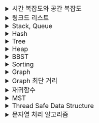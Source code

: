 <details>
<summary style="font-size:20px">시간 복잡도와 공간 복잡도</summary>
<div markdown="1">
<br/>
<h2>🤔 시간복잡도와 공간복잡도에 대해 설명해 주세요.</h2>

<h3>📝 나의 대답</h3>

- 시간 복잡도와 공간 복잡도는 모두 성능 측정에 요인이 되는 측정값입니다.

- 시간 복잡도는 프로세스 실행 시 소요되는 시간을 의미하며 공간 복잡도는 프로세스 실행 시 사용하는 메모리의 양을 의미합니다.

<h3>GPT의 대답</h3>

- 시간 복잡도와 공간 복잡도는 알고리즘의 효율성을 측정하는 두 가지 주요 방법입니다.

- 시간 복잡도는 알고리즘이 문제를 해결하는 데 걸리는 시간을 측정합니다. 이는 일반적으로 입력 데이터의 크기에 따라 결정되며, 이를 통해 알고리즘이 큰 데이터 세트에 대해 얼마나 잘 확장되는지를 판단할 수 있습니다. 

- 공간 복잡도는 알고리즘이 문제를 해결하는 데 필요한 메모리 양을 측정합니다. 일부 알고리즘은 매우 빠르지만 많은 양의 메모리를 사용할 수 있으며, 이는 제한된 메모리 리소스를 가진 시스템에서는 문제가 될 수 있습니다.

<br/>
<h2>🤔 Big-O, Big-Theta, Big-Omega 에 대해 설명해 주세요.</h2>

<h3>GPT의 대답</h3>

✅ Big-O (O) : 이 표기법은 알고리즘의 최악의 경우의 실행 시간을 표현합니다. 즉, 입력 크기에 따른 알고리즘의 실행 시간의 상한을 나타냅니다.

✅ Big-Theta (Θ) : 이 표기법은 알고리즘의 평균 혹은 일반적인 경우의 실행 시간을 나타냅니다. 즉, 입력 크기에 따른 알고리즘의 실행 시간의 상한과 하한을 모두 만족시키는 경우를 의미합니다.

✅ Big-Omega (Ω) : 이 표기법은 알고리즘의 최선의 경우의 실행 시간을 나타냅니다. 즉, 입력 크기에 따른 알고리즘의 실행 시간의 하한을 나타냅니다.

<br/>
<h2>🤔 다른 것을 사용하지 않고, Big-O를 사용하는 이유가 있을까요?</h2>

<h3>📝 나의 대답</h3>

- 최악의 실행 시간을 표현함으로써 풀고자하는 문제에 적합함을 알 수 있기 때문입니다.

<h3>GPT의 대답</h3>

- Big-O 표기법은 알고리즘의 최악의 경우의 실행 시간을 나타냄으로써, 특정 문제에 대해 알고리즘이 어떻게 수행될 수 있는지에 대한 가장 보수적인 추정을 제공합니다. 이는 **최악의 경우에도 시스템이 어떻게 수행될지 이해하는 것이 중요한 많은 실제 상황에서 유용**합니다.

<br/>
<h2>🤔 O(1)은 O(N^2) 보다 무조건적으로 빠른가요?</h2>

<h3>📝 나의 대답</h3>

- 아니요. 어떤 메모리를 사용하는지가 두 Big-O 결과에 영향을 끼칠 수 있습니다. 만약 알고리즘을 해결할 때 O(1)에서 메모리 스위칭 비용이 많이 O(N^2)보다 많이 발생하게 된다면 O(1)이 더 느릴 수도 있습니다.

<h3>GPT의 대답</h3>

- 아니요, O(1)이 O(N^2)보다 무조건적으로 빠르다고 말할 수 없습니다. Big-O 표기법은 입력 크기에 따른 알고리즘의 실행 시간의 상한을 나타내는 것으로, 입력 크기가 커질수록 O(N^2)은 O(1)보다 더 많은 시간이 소요될 것입니다.

- 그러나 이것은 '항상'이라는 말이 아닙니다. 실제 실행 시간은 알고리즘의 구현, 하드웨어, 데이터 분포 등 많은 다른 요인들에 의해 결정됩니다. 예를 들어, O(1)의 알고리즘이 상당히 큰 상수 시간을 가지거나, O(N^2)의 알고리즘이 매우 작은 입력 크기에 대해 사용될 경우, 실제로는 O(N^2)의 알고리즘이 더 빠를 수 있습니다.

- 또한, 당신이 언급한 것처럼, 메모리 스위칭, 캐시 히트 등의 하드웨어 요인도 실행 시간에 영향을 줄 수 있습니다. 이러한 모든 요인을 고려하면, Big-O 표기법만으로는 실제 실행 시간을 완벽하게 예측할 수 없습니다.

</div>
</details>

<details>
<summary style="font-size:20px">링크드 리스트</summary>
<div markdown="1">
<br/>
<h2>🤔 링크드 리스트에 대해 설명해 주세요.</h2>

<h3>📝 나의 대답</h3>

- 링크드 리스트는 자료구조의 하나로 노드의 연결로 구성되어 있습니다. 단일 링크드 리스트, 양방향 링크드 리스트로 구성할 수 있으며 노드 안엔 데이터와 다음 노드의 위치를 담아 연결을 맺습니다.

<h3>GPT의 대답</h3>

- 링크드 리스트의 주요 장점 중 하나는 요소의 삽입과 삭제가 배열에 비해 상대적으로 간단하다는 것입니다. 배열에서는 요소를 삽입하거나 삭제할 때마다 다른 요소들을 이동시켜야 하지만, 링크드 리스트에서는 단순히 몇 개의 포인터를 수정하면 됩니다.

- 그러나, 이런 유연성 때문에 링크드 리스트는 포인터를 통한 노드 접근이 필요하므로, 임의 접근(random access)가 불가능하며, 이는 배열과 비교했을 때의 단점으로 볼 수 있습니다.

<br/>
<h2>🤔 일반 배열과, 링크드 리스트를 비교해 주세요.</h2>

<h3>📝 나의 대답</h3>

- 일반 배열은 메모리에 연속적으로 존재하지만 링크드 리스트는 그렇지 않습니다. 데이터 조회 속도는 일반 배열이 링크드 리스트보다 좋습니다. 이유는 일반 배열의 경우엔 데이터가 연속으로 존재하기 때문입니다. 하지만 중간에 데이터를 삽입, 삭제 시 일반 배열의 경우 삽입, 삭제 기준으로 데이터를 이동시켜야 하기 때문에 링크드 리스트보다 리소스가 많이 소모됩니다.

<h3>GPT의 대답</h3>

- 일반 배열은 메모리의 연속적인 영역에 데이터를 저장합니다. 이로 인해 배열은 인덱스를 통해 임의의 요소에 빠르게 접근할 수 있는 장점이 있습니다. 그러나, 배열의 크기는 선언 시점에서 결정되며, 이후에는 크기를 변경할 수 없습니다. 또한, 배열의 중간에 요소를 삽입하거나 삭제하려면 다른 요소들을 이동시켜야 하므로, 이러한 작업은 비효율적입니다.

- 반면에 링크드 리스트는 메모리의 비연속적인 영역에 데이터를 저장하며, 각 노드가 다음 노드를 가리키는 방식으로 연결됩니다. 이로 인해 링크드 리스트는 동적으로 크기를 조정할 수 있으며, 중간에 요소를 삽입하거나 삭제하는 것이 상대적으로 간단합니다.

- 단지 연결을 끊고 새로 연결하는 것만으로도 가능하기 때문입니다. 그러나 이는 링크드 리스트가 임의 접근을 지원하지 않는다는 단점을 가지고 있습니다. 링크드 리스트에서 특정 요소에 접근하려면 처음부터 순차적으로 접근해야 합니다.

<br/>
<h2>🤔 링크드 리스트를 사용해서 구현할 수 있는 다른 자료구조에 대해 설명해 주세요.</h2>

<h3>📝 나의 대답</h3>

- 링크드 리스트로 다양한 자료구조를 구현할 수 있습니다. 스택, 큐, 그래프 등 만들 수 있습니다.

<br/>
<h2>🤔 Array와 LinkedList 장/단점</h2>

<h3>📝 나의 대답</h3>

- Array :  RandomAccess가 가능해 속도가 빠르다는 장점이 있습니다. 하지만 삽입 또는 삭제의 과정에서 각 원소들을 shift 해줘야 하는 비용이 생겨 이 경우 시간 복잡도는 O(n)이 된다는 단점이 있습니다.
  
- 각각의 원소들은 자기 자신 다음에 어떤 원소인지만을 기억하고 있기 때문에 이 부분만 다른 값으로 바꿔주면 삽입과 삭제를 O(1)로 해결할 수 있습니다.
하지만LinkedList는 원하는 위치에 한 번에 접근할 수 없다는 단점이 있습니다. 원하는 위치에 삽입을 하고자 하면 원하는 위치를 Search 과정에 있어서 첫번째 원소부터 다 확인해봐야 합니다.
</div>
</details>

<details>
<summary style="font-size:20px">Stack, Queue</summary>
<div markdown="1">
<br/>
<h2>🤔 스택과 큐에 대해서 설명해 주세요.</h2>

<h3>📝 나의 대답</h3>

- 스택과 큐는 선형 자료구조이며 컴퓨터의 많은 부분에서 사용됩니다. Stack은 LIFO 형태를 갖고 데이터를 처리하며 Queue는 FIFO으로 데이터를 처리합니다.

- 위의 특징 때문에 Stack은 실행 취소, 히스토리 관리, 함수 호출 등의 다양한 알고리즘에서 사용됩니다. Queue는 작업 스케줄링, 이벤트 처리, 캐싱 등의 다양한 알고리즘에서 사용됩니다.

<br/>
<h2>🤔 스택 2개로 큐를, 큐 2개로 스택을 만드는 방법과, 그 시간복잡도에 대해 설명해 주세요.</h2>

<h3>GPT의 대답</h3>

✅ Stack 2개로 Queue를 만드는 방법

1. 2개의 스택을 가지고 하나는 '입력 스택'으로 사용하고, 다른 하나는 '출력 스택'으로 사용합니다.

2. 새로운 요소를 추가할 때는 '입력 스택'에 'push'합니다.

3. 요소를 제거할 때는 '출력 스택'에서 'pop'합니다. 만약 '출력 스택'이 비어 있다면, '입력 스택'의 모든 요소를 '출력 스택'으로 이동시킨 후에 '출력 스택'에서 'pop'합니다.

- 이 방법의 시간 복잡도는 일반적으로 O(1)입니다. 그러나 '출력 스택'이 비어 있을 때 '입력 스택'의 모든 요소를 '출력 스택'으로 이동시키는 연산은 O(N)입니다. 하지만 이런 연산은 각 요소당 한 번만 발생하므로, 각 연산에 대한 평균 시간 복잡도는 여전히 O(1)입니다.

✅ Queue 2개로 Stack을 만드는 방법

1. 2개의 큐를 가지고 하나는 '주 큐', 다른 하나는 '보조 큐'로 사용합니다.
새로운 요소를 추가할 때는 '주 큐'에 'enqueue'합니다.

2. 요소를 제거할 때는 '주 큐'의 요소를 '보조 큐'로 이동시키되, '주 큐'에 마지막으로 남아 있는 요소를 제외하고 모두 이동시킵니다. 그리고 '주 큐'의 마지막 요소를 제거하고, '주 큐'와 '보조 큐'의 역할을 바꿉니다.

- 이 방법의 시간 복잡도는 요소를 추가하는 것은 O(1)이지만, 요소를 제거하는 것은 O(N)입니다. 이는 요소를 제거할 때마다 '주 큐'의 거의 모든 요소를 '보조 큐'로 이동시켜야 하기 때문입니다. 따라서, 이 방법은 스택의 'pop' 연산을 자주 수행해야 하는 경우에는 비효율적일 수 있습니다.

<br/>
<h2>🤔 시간복잡도를 유지하면서, 배열로 스택과 큐를 구현할 수 있을까요.</h2>

<h3>📝 나의 대답</h3>

- 배열로 Stack을 구성한다면 시간복잡도를 유지하면서 구현할 수 있지만 큐를 구현하게 된다면 요소의 삭제 시 O(N)의 배열 원소 이동이 발생하게 되어 시간복잡도를 유지할 수 없습니다.

<h3>GPT의 대답</h3>

- 원형 큐 또는 deque를 사용하면 큐 연산의 시간 복잡도를 O(1)로 유지할 수 있습니다.

<br/>
<h2>🤔 Prefix, Infix, Postfix 에 대해 설명하고, 이를 스택을 활용해서 계산/하는 방법에 대해 설명해 주세요.</h2>

<h3>📝 나의 대답</h3>

- Prefix, Infix, Postfix는 전위 처리, 중위 처리, 후위 처리를 이야기하며 전위 처리는 그래프의 왼쪽 먼저 계산을 하고 중위 처리는 하나의 부모 노드 아래 있는 자식 노드를 먼저 처리합니다. 후위 처리는 오른쪽 계산을 먼저 처리하는 것을 의미합니다. 모든 처리 방법에 스택을 사용할 수 있고 연산자를 만나게되면 피연산자를 Pop하여 계산합니다.

<h3>GPT의 대답</h3>

- Prefix, Infix, Postfix는 연산자의 위치에 따라 수식을 표현하는 방법을 나타냅니다. 또한, 그래프 처리와는 관련이 없으며, 스택은 이들 표현을 계산할 때 유용하게 사용됩니다.

- Infix 표현은 흔히 우리가 사용하는 방식으로, 연산자를 피연산자들 사이에 두는 방식입니다. 예를 들어, 2 + 3이라는 식은 Infix 표현입니다.

- Prefix 표현(전위 표기법)은 연산자를 피연산자들 앞에 두는 방식입니다. 위의 예를 Prefix로 바꾸면, + 2 3이 됩니다.

- Postfix 표현(후위 표기법)은 연산자를 피연산자들 뒤에 두는 방식입니다. 위의 예를 Postfix로 바꾸면, 2 3 +이 됩니다.

- Prefix 계산: 우측에서 좌측으로 읽으면서 피연산자를 만나면 스택에 push하고, 연산자를 만나면 스택에서 두 개의 피연산자를 pop하여 연산한 후 결과를 다시 스택에 push합니다. 마지막에 스택에 남는 값이 수식의 결과입니다.

- Postfix 계산: 좌측에서 우측으로 읽으면서 피연산자를 만나면 스택에 push하고, 연산자를 만나면 스택에서 두 개의 피연산자를 pop하여 연산한 후 결과를 다시 스택에 push합니다. 마지막에 스택에 남는 값이 수식의 결과입니다.

<br/>
<h2>🤔 Deque는 어떻게 구현할 수 있을까요.</h2>

<h3>📝 나의 대답</h3>

- Deque는 양방향으로 요소를 넣고 뺄 수 있는 자료구조를 의미합니다.

- Deque는 Linked List로 구현할 수 있습니다.

<h3>GPT의 대답</h3>

- Deque(Double-Ended Queue)는 양쪽 끝에서 삽입과 삭제가 모두 가능한 자료구조를 말합니다. 이를 구현하는 방법은 여러 가지가 있지만, 대표적으로는 Doubly Linked List 또는 동적 배열(Dynamic Array)를 사용할 수 있습니다.
</div>
</details>

<details>
<summary style="font-size:20px">Hash</summary>
<div markdown="1">
<br/>
<h2>🤔 해시 자료구조에 대해 설명해 주세요.</h2>

<h3>📝 나의 대답</h3>

- Hash는 Hash Table에 값을 저장하는 자료구조이며 Hash 알고리즘을 통해 Hashing을 수행하고 처리된 값을 key-value로 저장합니다. Hash를 통해 Indexing을 할 수 있어 조회 성능을 높일 수 있고 데이터를 보호해 저장할 수도 있습니다.

<h3>GPT의 대답</h3>

- 해시(Hash)는 임의 크기의 데이터를 고정된 크기의 데이터로 매핑하는 함수입니다. 이를 활용하여 구현한 '해시 테이블'은 키(Key)를 값(Value)에 매핑하는 자료구조를 말합니다.

- 해시 함수는 키를 받아서 고정된 범위의 정수를 반환하며, 이 반환값을 해시 코드, 해시값 혹은 간단하게 해시라고 부르기도 합니다. 이 해시값을 배열의 인덱스로 사용하여 값을 저장하고 검색합니다. 이 과정을 '해싱'이라고 합니다.

- 해시 테이블의 주된 장점은 데이터의 검색(조회) 속도가 빠르다는 점입니다. 이론적으로는 해시 함수와 해시 테이블 크기가 적절하면 O(1)의 시간 복잡도로 데이터를 조회할 수 있습니다. 하지만 해시 충돌(두 개 이상의 키가 같은 해시값을 가질 때 발생)을 해결하는 메커니즘이 필요합니다. 일반적인 해시 충돌 해결 방법에는 '체이닝(Chaining)'과 '오픈 어드레싱(Open Addressing)' 등이 있습니다.

<br/>
<h2>🤔 값이 주어졌을 때, 어떻게 하면 충돌이 최대한 적은 해시 함수를 설계할 수 있을까요.</h2>

<h3>📝 나의 대답</h3>

- Hash Table의 사이즈를 늘리거나 해시 함수의 로직을 통해 다양한 해시 값을 얻을 수 있다면 충돌이 최대한 적은 해시를 만들 수 있습니다.

<br/>
<h2>🤔 해시값이 충돌했을 때, 어떤 방식으로 처리할 수 있을까요.</h2>

<h3>📝 나의 대답</h3>

- 해시 값이 충돌했을 때, 체이닝과 오픈 어드레싱을 통해 해시 충돌을 처리할 수 있습니다. 체이닝은 링그드 리스트 자료구조를 사용해 같은 해시 값을 갖는 데이터를 연결해 해시 충돌을 해결합니다. 오픈 어드레싱은 충돌이 일어나면 다음 주소의 Hash Table에 Hash를 저장하는 방법으로 충돌을 해결합니다.

<h3>GPT의 대답</h3>

- 오픈 어드레싱은 충돌이 발생했을 경우 빈 공간을 찾아 데이터를 저장하는 방법입니다. 이를 위해 선형 탐색, 이차 탐색, 이중 해시 등의 방법이 사용됩니다. 

- 이 방법은 추가적인 메모리 공간 없이 해시 테이블 내에서 충돌을 처리할 수 있다는 장점이 있습니다. 하지만 해시 테이블의 **로딩 팩터(저장된 요소의 수 / 테이블의 크기)**가 커지면 충돌이 빈번하게 발생할 수 있으므로, 이에 따른 재해시(rehashing) 과정이 필요할 수 있습니다.

<br/>
<h2>🤔 본인이 사용하는 언어에서는, 어떤 방식으로 해시 충돌을 처리하나요.</h2>

<h3>📝 나의 대답</h3>

- Java에서는 해시 충돌을 체이닝을 통해 처리합니다. 특정 임계값에 도달하면 Red-Black Tree를 만들어 Hash Value를 관리합니다. 이러한 이유는 링크드 리스트로 만들어진 체이닝은 조회 시 O(N)을 따르게 됩니다. Red-Black Tree로 변경함으로서 O(N)을 O(logN)으로 변경할 수 있습니다.

<br/>
<h2>🤔 Double Hashing 의 장점과 단점에 대해서 설명하고, 단점을 어떻게 해결할 수 있을지 설명해 주세요.</h2>

<h3>📝 나의 대답</h3>

- 이중 해싱을 사용하면 Hashing을 두 번 거쳐 Hash Value를 구하는 것을 이야기합니다. Hashing을 두 번 거치게 된다면 다양한 Hash 값을 구할 수 있어 충돌 횟수가 줄어들 순 있지만 계산이 한 번 더 수행되어 조회 시 성능이 떨어질 수 있습니다.

<h3>GPT의 대답</h3>

- 이중 해싱(Double Hashing)의 장점은 해시 충돌이 발생했을 때, 두 번째 해시 함수를 사용해 새로운 주소를 찾는다는 점입니다. 이 방법은 해시 테이블에서 빈 공간을 보다 효율적으로 활용할 수 있게 해줍니다.

- 그러나 이중 해싱의 단점은 해시 함수를 두 번 계산해야 하므로 연산 비용이 늘어난다는 점입니다. 또한, 잘못 설계된 두 번째 해시 함수는 해시 테이블의 일부 공간만을 사용하게 만들어 테이블의 공간 효율성을 떨어뜨릴 수 있습니다.
</div>
</details>
 
<details>
<summary style="font-size:20px">Tree</summary>
<div markdown="1">
<br/>
<h2>🤔 트리와 이진트리, 이진탐색트리에 대해 설명해 주세요.</h2>

<h3>📝 나의 대답</h3>

- 트리 자료구조는 부모 노드와 자식 노드로 이뤄진 자료구조입니다. 이진트리는 하나의 부모 노드 아래에 두 개의 자식만 존재하는 자료구조이며 이진 트리에 완전 이진트리, 편향 이진트리가 존재합니다.

- 이진 탐색트리는 부모 노드보다 값이 작다면 왼쪽에 값을 채우고 크다면 오른쪽에 값을 채워 조회 성능을 높일 수 있는 자료구조입니다.

<br/>
<h2>🤔 그래프와 트리의 차이가 무엇인가요?</h2>

<h3>📝 나의 대답</h3>

- 그래프와 트리 모두 노드를 사용해 각 노드의 연결을 통해 구현할 수 있는 자료구조입니다.

- 그래프는 노드 사이 상하 관계가 존재하지 않고 연경을 중점을 두고 트리는 부모 노드, 자식 노드를 갖습니다.

<h3>GPT의 대답</h3>

- 그래프는 순환이 가능하며 모든 노드는 양방향으로 이동할 수 있습니다. 또한 그래프에는 루트 노드라는 개념이 없습니다.

- 트리는 그래프의 한 종류로, 순환을 허용하지 않고, 모든 노드는 한 방향(부모에서 자식으로)으로만 이동합니다. 트리에는 루트 노드가 있고, 모든 노드는 루트 노드에서 출발한 경로를 통해 도달할 수 있습니다.

<br/>
<h2>🤔 이진탐색트리에서 중위 탐색을 하게 되면, 그 결과는 어떤 의미를 가지나요.</h2>

<h3>📝 나의 대답</h3>

- 중위 탐색을 수행하면 이분탐색 결과와 같습니다. 부모 노드를 기준으로 좌측을 작은 값, 우측을 큰 값을 저장했다고 가정했을 때, 한 쪽을 선택하면 반대 쪽 조회를 수행하지 않아도 됩니다.

<h3>GPT의 대답</h3>

- 이진 탐색 트리의 중위 순회는 오름차순으로 노드를 방문합니다. 즉, 중위 순회를 사용하면 이진 탐색 트리의 모든 요소를 오름차순으로 얻을 수 있습니다.

<br/>
<h2>🤔 이진탐색트리의 주요 연산에 대한 시간복잡도를 설명하고, 왜 그런 시간복잡도가 도출되는지 설명해 주세요.</h2>

<h3>📝 나의 대답</h3>

- 이진 탐색 트리는 탐색 시 기본적으로 O(logN)의 성능을 갖습니다. 하지만 주어진 값들이 한쪽으로만 편향된 트리를 갖는다면 이는 조회 시 O(N)의 성능을 갖게 됩니다.

<h3>GPT의 대답</h3>

- 탐색(Search): 이진 탐색 트리에서 특정 노드를 탐색하는 데 필요한 시간 복잡도는 O(logN)입니다. 이는 트리가 균형 잡힌 경우를 가정했을 때입니다. 이진 탐색 트리는 각 노드의 왼쪽 하위 트리에는 노드보다 작은 값들이, 오른쪽 하위 트리에는 노드보다 큰 값들이 저장되는 구조이므로, 탐색할 값과 노드의 값을 비교하여 탐색 방향을 결정할 수 있습니다. 이러한 과정을 통해 탐색 범위를 반으로 줄여나가므로 logN의 시간 복잡도가 나옵니다.

- 삽입(Insertion) 및 삭제(Deletion): 삽입 및 삭제 연산 또한 이진 탐색 트리에서는 O(logN)의 시간 복잡도를 가집니다. 삽입의 경우, 삽입할 위치를 찾는 것이 탐색 과정과 같으므로 logN의 시간 복잡도를 가지며, 삭제의 경우에도 삭제할 노드를 찾는 과정이 탐색과 동일하기 때문입니다. 다만, 삭제할 노드가 두 개의 자식 노드를 가지는 경우, 삭제 후 트리의 속성을 유지하기 위해 추가적인 작업이 필요하며, 이 작업에는 최악의 경우 O(logN)의 시간이 소요됩니다.

- 하지만, 주어진 트리가 균형 잡혀있지 않고 한쪽으로 편향되어 있다면 위의 연산들은 모두 O(N)의 시간 복잡도를 가지게 됩니다. 트리가 한쪽으로 편향되어 있다면 각 연산마다 거의 모든 노드를 방문해야 할 수 있기 때문입니다. 이를 해결하기 위해 균형 이진 탐색 트리(AVL 트리, Red-Black Tree 등)와 같은 자료구조를 사용하기도 합니다.

<br/>
<h2>🤔 이진탐색트리의 한계점에 대해 설명해주세요.</h2>

<h3>📝 나의 대답</h3>

- 편향된 탐색 그래프를 그릴 땐 기대한 O(logN)의 성능이 아닌 O(N)의 성능을 보여주기 때문입니다.

<br/>
<h2>🤔 이진탐색트리의 값 삽입, 삭제 방법에 대해 설명하고, 어떤식으로 값을 삽입하면 편향이 발생할까요.</h2>

<h3>📝 나의 대답</h3>

- 이진 탐색 트리에 값을 삽입, 삭제를 할 땐, 해당 값을 조회 후 삽입 혹은 삭제할 위치를 찾습니다. 데이터를 삽입 혹은 삭제 후 자식 노드가 존재한다면 정렬을 수행하게 되는데 이 때 O(logN)의 실행 복잡도를 갖습니다.

<h3>GPT의 대답</h3>

- 트리가 편향되는 경우는 주로 입력 **데이터가 이미 정렬되어 있거나 거의 정렬되어 있는 경우**입니다. 이런 경우에는 모든 값이 한쪽 방향으로만 삽입되어 트리가 한 방향으로만 길게 늘어나게 되며, 이는 결국 트리가 편향되게 됩니다. 이 경우 BST의 효율성이 크게 떨어지며, 이를 피하기 위해 균형 이진 탐색 트리를 사용합니다.

</div>
</details>

<details>
<summary style="font-size:20px">Heap</summary>
<div markdown="1">
<br/>
<h2>🤔 힙에 대해 설명해 주세요.</h2>

<h3>📝 나의 대답</h3>

- Heap은 우선순위큐를 구현한 구현체이며 우선순위큐는 Heap의 ADT입니다. 우선순위큐는 루트 노드에 최대값 혹은 최소값을 가지며 완전 이진 트리를 구성합니다.

<h3>GPT의 대답</h3>

- Heap은 우선순위 큐를 구현하는 하나의 데이터 구조입니다. 따라서 Heap은 우선순위 큐를 구현하기 위한 방법 중 하나입니다.

- 우선순위 큐는 요소들에 우선순위를 부여하고, 가장 높은 우선순위를 가진 요소에 빠르게 접근할 수 있는 추상 자료형(ADT)입니다. 이때 Heap은 이러한 우선순위 큐를 구현하는 데 사용되는 자료 구조입니다.

- Heap은 완전 이진 트리의 형태를 가지며, 힙 속성을 만족해야 합니다. 최대 힙(Max Heap)의 경우, 루트 노드는 항상 자식 노드들보다 크거나 같은 값을 갖고 있습니다. 최소 힙(Min Heap)의 경우, 루트 노드는 항상 자식 노드들보다 작거나 같은 값을 갖고 있습니다.

- 힙은 일반적으로 배열로 구현되며, 이진 트리의 형태를 배열에 저장하여 공간을 절약합니다. 배열 인덱스를 사용하여 노드 간의 관계를 나타냅니다.

<br/>
<h2>🤔 힙을 배열로 구현한다고 가정하면, 어떻게 값을 저장할 수 있을까요?
</h2>

<h3>📝 나의 대답</h3>

- Heap은 완전 이진 트리의 형태를 갖습니다. 값이 추가될 때, 자식 노의 좌측에서 우측으로 채우며 한 부모 노드에 두 개의 자식 노드를 갖는 형태를 가집니다.

- Max Heap을 구현한다고 가정했을 때, 만약 자식의 값이 부모의 노드보다 크다면 배열의 큰 값과 부모 노드를 교체합니다.

<h3>GPT의 대답</h3>

- 루트 노드를 인덱스 0에 저장합니다. 부모 노드의 인덱스가 i라면, 왼쪽 자식 노드의 인덱스는 2i + 1이 되고, 오른쪽 자식 노드의 인덱스는 2i + 2가 됩니다.

<br/>
<h2>🤔 힙의 삽입, 삭제 방식에 대해 설명하고, 왜 이진탐색트리와 달리 편향이 발생하지 않는지 설명해 주세요.</h2>

<h3>📝 나의 대답</h3>

- 힙에 데이터를 삽입 시, 완전 이진 트리의 마지막 노드에 값이 추가됩니다. 최대 힙의 경우 삽입된 데이터가 부모 노드보다 크다면 부모 노드와 위치를 변경합니다. 부모 노드가 자식보다 클 경우까지 반복 수행됩니다. 삭제의 경우 Root Node가 제거되며 자식 노드 중 큰 다음 값을 Root Node에 추가합니다. 이 행위를 완전 이진 트리가 완성 될 때까지 수행합니다.

- 이진탐색트리와 달리 편향되지 않은 이유는 완전 이진 트리를 유지하기 때문입니다.

<h3>GPT의 대답</h3>

- 힙은 완전 이진 트리의 형태를 유지하면서, 힙 속성을 만족해야 합니다.

- 완전 이진 트리는 노드들이 왼쪽에서 오른쪽으로 차례대로 채워지는 구조를 가지므로, 편향이 발생하지 않습니다.

- 힙의 삽입과 삭제 과정에서 루트 노드를 기준으로 한 부분 트리에서만 교환 작업이 수행되므로, 편향이 발생하지 않습니다.

- 반면 이진 탐색 트리에서는 특정 순서로 데이터를 삽입하거나 삭제할 경우, 트리의 균형을 잃어 편향된 구조가 될 수 있습니다.

<br/>
<h2>🤔 힙 정렬의 시간복잡도는 어떻게 되나요? Stable 한가요.</h2>

<h3>📝 나의 대답</h3>

- 힙 정렬의 시간 복잡도는 O(logN)입니다. 바텀업으로 정렬이 이뤄진다면 O(logN)의 시간복잡도를 따르지만 탑다운 방식으로 정렬한다면 모든 Leaf를 순회해야 하기 때문에 Stable하지 않습니다.

<h3>GPT의 대답</h3>

- 힙 정렬의 시간 복잡도는 O(NlogN)입니다. 힙을 구성하는 과정에서는 힙 속성을 만족하기 위해 로그 시간이 소요됩니다. 이를 N번 반복하므로, O(NlogN)의 시간 복잡도가 됩니다.

- 힙 정렬은 탑다운 방식(Top-Down)으로도 구현할 수 있지만, 일반적으로는 바텀업 방식(Bottom-Up)을 사용합니다. 바텀업 방식은 초기 힙 구성 단계에서 로그 시간이 소요되고, 이후 정렬 단계에서는 상수 시간이 소요되므로 전체적으로 O(NlogN)의 시간 복잡도를 가집니다.

- 힙 정렬은 안정적인 정렬 알고리즘이 아닙니다. 안정적인 정렬 알고리즘은 동일한 값의 순서가 정렬 전후에 유지되는 것을 의미하는데, **힙 정렬은 원본 데이터의 상대적인 순서를 변경할 수 있으므로 안정적이지 않습니다.**

</div>
</details>

<details>
<summary style="font-size:20px">BBST</summary>
<div markdown="1">
<br/>
<h2>🤔 BBST (Balanced Binary Search Tree) 와, 그 종류에 대해 설명해 주세요.</h2>

<h3>📝 나의 대답</h3>

- BBST는 이진 탐색 트리의 편향을 없애기 위해 고안된 자료구조입니다. BBST의 종류로 AVL 트리와 Red-Black 트리가 존재합니다.

<br/>
<h2>🤔 Red Black Tree는 어떻게 균형을 유지할 수 있을까요?</h2>

<h3>GPT의 대답</h3>

- 각 노드는 레드(Red) 또는 블랙(Black) 색깔을 가집니다. 루트 노드는 항상 블랙(Black)입니다. 모든 리프 노드(NIL 노드)는 블랙(Black)입니다.

- 레드(Red) 노드의 자식 노드들은 모두 블랙(Black)입니다. 어떤 노드로부터 자손인 리프 노드까지의 모든 경로에는 동일한 개수의 블랙(Black) 노드가 있어야 합니다. 이를 블랙 노드의 개수 규칙이라고 합니다.

<br/>
<h2>🤔 2-3-4 Tree, AVL Tree 등의 다른 BBST 가 있음에도, 왜 Red Black Tree가 많이 사용될까요.</h2>

<h3>GPT의 대답</h3>

- 상대적으로 간단한 구현, 좋은 평균적인 성능, 일반적인 응용 분야에 적합, 상대적으로 적은 회전 연산, 널 네츄럴 성질
</div>
</details>

<details>
<summary style="font-size:20px">Sorting</summary>
<div markdown="1">
<br/>
<h2>🤔 Quick Sort와 Merge Sort를 비교해 주세요.</h2>

<h3>📝 나의 대답</h3>

- Quick Sort는 pivot을 기준으로 시작점과 끝점을 비교해 값을 비교했을 때 시작점에 가까운 것이 끝점에 있는 값보다 클 경우 교체해가며 정렬을 수행합니다.

- Quick Sort는 pivot을 기준으로 재귀를 사용하여 구현할 수 있으며 시작점의 인덱스가 끝점의 인덱스보다 작을 때만 교체 로직이 수행되어 정렬을 수행합니다.

- Merge Sort는 배열을 잘게 쪼개고 쪼갠 배열을 합치는 과정에서 대소를 비교해 정렬을 진행합니다.

- 분할 정복 컨셉을 사용하는 것은 공통의 부분이지만 로직은 다르게 수행됩니다.

<h3>GPT의 대답</h3>

- Quick Sort는 pivot을 중심으로 데이터를 분할하여 정렬하는 분할 정복 알고리즘입니다. 이 알고리즘의 평균 시간 복잡도는 O(n log n)이지만, 최악의 경우에는 O(n^2)입니다. 퀵 소트는 공간 복잡도가 더 낮으며, 실제 운영 환경에서는 대부분의 경우 병합 소트보다 빠릅니다. 하지만 퀵 소트는 안정적인 정렬 알고리즘이 아닙니다.

- 반면에, Merge Sort는 배열을 반으로 나누어 각각 정렬한 후 병합하는 분할 정복 알고리즘입니다. 병합 정렬의 시간 복잡도는 모든 경우에 대해 O(n log n)입니다. 하지만 임시 배열을 사용해야 하므로 추가적인 메모리가 필요하다는 단점이 있습니다. 병합 소트는 퀵 소트와 달리 안정적인 정렬 알고리즘입니다.

<br/>
<h2>🤔 Quick Sort에서 O(N^2)이 걸리는 예시를 들고, 이를 개선할 수 있는 방법에 대해 설명해 주세요.</h2>

<h3>📝 나의 대답</h3>

- 오름차순으로 정렬을 원할 때, 내림차순으로 정렬된 배열이 주어지고 pivot 시작을 제일 왼쪽에서 시작하면 최악의 실행 시간인 O(N^2)가 소요됩니다.

- 이를 개선하기 위해선, pivot의 위치를 중간으로 지정해주어 해결할 수 있습니다.

<h3>GPT의 대답</h3>

-  'Median of Three' 전략을 사용하여 배열의 왼쪽, 오른쪽, 그리고 중간의 값을 선택하고 이들 중 중간값을 피봇으로 사용할 수 있습니다. 이러한 방법은 주어진 데이터에 상관없이 퀵 소트의 성능을 일관되게 개선하는 데 도움이 됩니다.

<br/>
<h2>🤔 Stable Sort가 무엇이고, 어떤 정렬 알고리즘이 Stable 한지 설명해 주세요.</h2>

<h3>📝 나의 대답</h3>

- Stable Sort는 최악과 최선 실행 시간이 조건에 상관 없이 일정한 것을 의미합니다. 예를 들어 Bubble Sort가 Stable Sort입니다. ❌ 틀렸습니다. ❌

<h3>GPT의 대답</h3>

- Stable Sort는 동일한 값이 정렬이 수행되었을 때, 상대적 순서를 유지하는 정렬 방식을 이야기합니다.

<br/>
<h2>🤔 Merge Sort를 재귀를 사용하지 않고 구현할 수 있을까요.</h2>

<h3>📝 나의 대답</h3>

- 네. 구현할 수 있습니다. 분할해서 병합할 때 생성되는 배열을 미리 만들어놓는다면 구현할 수 있습니다.

<br/>
<h2>🤔 Radix Sort에 대해 설명해 주세요.</h2>

<h3>📝 나의 대답</h3>

- Radix Sort는 계수 정렬을 의미하며 미리 메모리 공간에 계수 테이블을 만들어 놓고 정렬을 수행합니다.


<h3>GPT의 대답</h3>

- Radix Sort는 정렬할 숫자들을 자릿수별로 비교하며 정렬을 진행합니다.

- Radix Sort는 보조 배열 또는 메모리 공간인 "계수 테이블"을 사용하여 정렬을 수행합니다. 각 자릿수별로 0부터 9까지의 숫자가 몇 개 등장하는지를 계수 테이블에 저장하고, 이를 이용하여 숫자들을 그룹화하고 정렬합니다. 계수 테이블을 사용하여 정렬하는 과정에서 추가적인 메모리 공간을 사용하게 됩니다.

- Radix Sort는 안정적인 정렬 알고리즘이며, 비교 기반의 다른 정렬 알고리즘들과는 달리 자릿수 비교를 통해 정렬하기 때문에 선형 시간 복잡도 O(n)를 가질 수 있습니다. 하지만 정렬할 숫자들의 자릿수가 많거나 숫자의 범위가 크다면 추가적인 메모리 공간이 필요하고, 성능 측면에서 다른 알고리즘들과 비교해야 합니다.

<br/>
<h2>🤔 Bubble, Selection, Insertion Sort의 속도를 비교해 주세요.</h2>

<h3>GPT의 대답</h3>

✅ Bubble Sort

- 인접한 두 원소를 비교하고 필요한 경우 위치를 교환하는 방식으로 정렬합니다.

- 최악, 평균, 최선의 시간 복잡도는 모두 O(n^2)입니다.

- Bubble Sort는 안정적인 정렬 알고리즘이지만, 비교 및 교환을 많이 수행하므로 큰 데이터셋에 대해서는 효율적이지 않습니다.

✅ Selection Sort

- 주어진 배열에서 가장 작은 값을 선택하여 정렬된 부분 배열에 차례대로 추가합니다.

- 최악, 평균, 최선의 시간 복잡도는 모두 O(n^2)입니다.

✅ Insertion Sort

- 배열을 정렬된 부분과 정렬되지 않은 부분으로 나누고, 정렬되지 않은 부분의 원소를 정렬된 부분에 적절한 위치에 삽입합니다.

- 최악, 평균의 시간 복잡도는 O(n^2)이지만, 최선의 경우(정렬된 배열에 새로운 원소를 추가할 때)에는 O(n)의 시간 복잡도를 가질 수 있습니다.

<br/>
<h2>🤔 값이 거의 정렬되어 있거나, 아예 정렬되어 있다면, 위 세 알고리즘의 성능 비교 결과는 달라질까요.</h2>

<h3>📝 나의 대답</h3>

- 네. Insertion Sort의 실행 시간이 O(N)으로 나타날 수 있습니다.

<br/>
<h2>🤔 본인이 사용하고 있는 언어에선, 어떤 정렬 알고리즘을 사용하여 정렬 함수를 제공하고 있을까요.</h2>

<h3>GPT의 대답</h3>

✅ Java 11 이전의 버전에서는 Arrays.sort() 메서드를 사용하여 배열을 정렬할 때, 일반적으로 Dual-Pivot Quick Sort 알고리즘이 사용되었습니다. Dual-Pivot Quick Sort는 Quick Sort 알고리즘의 변형으로, 두 개의 피벗(pivot)을 사용하여 배열을 분할하고 정렬합니다.

- 하지만 Java 11부터는 Arrays.sort() 메서드의 내부 정렬 알고리즘이 바뀌었습니다. Java 11에서는 Timsort 알고리즘이 기본적으로 사용됩니다. Timsort는 Tim Peters가 개발한 안정적인 정렬 알고리즘으로, Merge Sort와 Insertion Sort의 조합을 사용합니다. Timsort는 최선 및 평균 시간 복잡도가 O(n log n)이며, 최악의 경우에도 O(n log n)의 시간 복잡도를 가지므로 효율적인 정렬 알고리즘 중 하나입니다.

<br/>
<h2>🤔 정렬해야 하는 데이터는 50G 인데, 메모리가 4G라면, 어떤 방식으로 정렬을 진행할 수 있을까요.</h2>

<h3>📝 나의 대답</h3>

- Merge Sort의 방식으로 데이터를 정렬할 것 같습니다. 이유는 정렬해야할 배열을 자르고 정렬을 수행하지 않는 부분을 보조 메모리에 적재해 정렬이 끝나면 다음 정렬 배열을 꺼내와 수행하는 방식으로 문제를 해결한다면 데이터에 비해 작은 메모리가 존재하더라도 정렬을 진행할 수 있을 것입니다.

</div>
</details>

<details>
<summary style="font-size:20px">Graph</summary>
<div markdown="1">
<br/>
<h2>🤔 그래프 자료구조에 대해 설명하고, 이를 구현할 수 있는 두 방법에 대해 설명해 주세요.</h2>

<h3>📝 나의 대답</h3>

- Graph 자료구조는 연결 상태를 나타낸 자료구조입니다. 배열과 링크드 리스트를 통해 구현할 수 있습니다.

<h3>GPT의 대답</h3>

- Graph(그래프)는 객체 간의 연결 관계를 표현하는 비선형 자료구조입니다. 그래프는 노드(Node)와 간선(Edge)으로 구성되며, 노드는 개별적인 요소를 나타내고, 간선은 노드들 간의 연결을 나타냅니다.

- 인접 행렬 (Adjacency Matrix): 그래프의 연결 상태를 2차원 배열로 나타내는 방법입니다.

- 인접 리스트 (Adjacency List): 그래프의 연결 상태를 각 노드마다 연결된 노드들의 목록으로 나타내는 방법입니다.

<br/>
<h2>🤔 각 방법에 대해, "두 정점이 연결되었는지" 확인하는 시간복잡도와 "한 정점에 연결된 모든 정점을 찾는" 시간복잡도, 그리고 공간복잡도를 비교해 주세요.</h2>

<h3>GPT의 대답</h3>

✅ 연결 노드 시간 복잡도

- 인접 행렬: O(V) : 인접 행렬에서는 한 정점의 모든 연결 상태를 행 또는 열에서 확인해야 하므로, 정점의 개수에 비례하는 시간이 소요됩니다.

- 인접 리스트: O(degree) : 인접 리스트에서는 해당 정점의 연결된 노드들을 순회하면 되므로, 한 정점에 연결된 노드들의 개수에 비례하는 시간이 소요됩니다.

✅ 공간 복잡도

- 인접 행렬: O(V^2) : 인접 행렬은 V x V 크기의 2차원 배열을 사용하기 때문에, 정점의 개수에 제곱에 비례하는 공간이 필요합니다.

- 인접 리스트: O(V + E) : 인접 리스트는 정점의 개수에 비례하는 크기의 리스트를 사용하고, 간선의 개수만큼의 추가적인 공간이 필요합니다.

<br/>
<h2>🤔 정점의 개수가 N개, 간선의 개수가 N^3 개라면, 어떤 방식으로 구현하는 것이 효율적일까요.</h2>

<h3>GPT의 대답</h3>

- 두 정점의 연결 여부를 확인하는 시간 복잡도에서는 인접 행렬이 더 우수하지만, 한 정점에 연결된 모든 정점을 찾는 시간 복잡도에서는 인접 리스트가 유리합니다. 그리고 공간 복잡도에서는 인접 행렬은 정점의 개수에 제곱에 비례하는 공간이 필요하므로, 인접 리스트보다 더 많은 공간을 차지합니다.

- 이러한 차이로 인해, 인접 행렬은 간선의 수가 많고 밀집된 그래프에서 유리하며, 인접 리스트는 간선의 수가 적거나 희소한 그래프에서 유리합니다. 따라서 그래프의 특성과 애플리케이션의 요구사항에 맞게 적절한 자료구조를 선택해야 합니다.

<br/>
<h2>🤔 사이클이 없는 그래프는 모두 트리인가요? 그렇지 않다면, 예시를 들어주세요.</h2>

<h3>📝 나의 대답</h3>

- 네. 트리입니다. 트리는 그래프의 일종이지만 순환이 존재하지 않는 것이기 때문입니다.

<h3>GPT의 대답</h3>

- 트리는 추가적인 제약 조건을 충족해야 합니다.

- 하나의 루트 노드를 가져야 합니다. 루트 노드는 트리의 시작점이며, 모든 다른 노드는 루트 노드에서부터 접근 가능해야 합니다.

- 모든 노드는 정확히 하나의 부모를 가져야 합니다. 즉, 각 노드는 다른 노드와 최대 하나의 간선으로 연결되어야 합니다.

- 임의의 노드에서 다른 노드로 가는 경로는 유일해야 합니다. 즉, 두 노드 간에는 유일한 경로가 존재해야 합니다.

</div>
</details>

<details>
<summary style="font-size:20px">Graph 최단 거리</summary>
<div markdown="1">
<br/>
<h2>🤔 트리에서는 어떤 방식으로 최단거리를 구할 수 있을까요</h2>

<h3>📝 나의 대답</h3>

- 트리에서 최단 거리를 구하는 것의 시작점은 루트 노드입니다. 찾고자하는 값의 최소값을 구하기 위해서 부르트 포스 알고리즘을 수행해 모든 경우의 수를 구해 최단 거리를 찾을 수 있습니다.

<br/>
<h2>🤔 다익스트라 알고리즘에서, 힙을 사용하지 않고 구현한다면 시간복잡도가 어떻게 변화할까요.</h2>

<h3>📝 나의 대답</h3>

- Heap을 사용하지 않고 구현한다면 연결된 노드를 매번 선형 탐색해 최단 거리를 구해야 함으로 O(N^2)의 값이 소요됩니다. Heap을 사용해 구현한다면 O(ElogN)을 갖습니다.

<br/>
<h2>🤔 정점의 개수가 N개, 간선의 개수가 N^3 개라면, 어떤 알고리즘이 효율적일까요.</h2>

<h3>GPT의 대답</h3>

✅ Heap을 사용하지 않고 다익스트라 알고리즘을 구현하는 경우, 각 노드마다 모든 인접 노드를 선형 탐색해야 합니다. 이 때 간선의 개수가 N^3개인 경우, 각 노드마다 최대 N^3번의 탐색을 수행해야 하므로 시간 복잡도는 O(N^4)가 됩니다. 이는 매우 큰 시간 복잡도로 인해 실행 시간이 상당히 증가할 수 있습니다.

✅ 반면, Heap을 사용하여 다익스트라 알고리즘을 구현하면, 최소 힙 또는 최대 힙을 사용하여 가장 작은 거리를 가진 노드를 빠르게 찾을 수 있습니다. 간선의 개수가 N^3개인 경우에도, 힙을 사용하여 우선순위 큐를 유지하면서 연산을 수행하면 시간 복잡도는 O(E log N)가 됩니다. E는 간선의 개수이므로, N^3에 비례한다고 가정하면, 시간 복잡도는 O(N^3 log N)이 됩니다. 이는 훨씬 효율적인 실행 시간을 가지게 됩니다.

<br/>
<h2>🤔 음수 간선이 있을 때와, 음수 사이클이 있을 때 각각 어떤 최단거리 알고리즘을 사용해야 하는지 설명해 주세요.</h2>

<h3>GPT의 대답</h3>

✅ 음수 간선이 있는 경우에는 다익스트라 알고리즘 대신에 벨만-포드 알고리즘을 사용하고, 음수 사이클이 있는 경우에는 최단 거리를 정의할 수 없으며, 벨만-포드 알고리즘을 사용하여 음수 사이클을 탐지할 수 있습니다.

</div>
</details>

<details>
<summary style="font-size:20px">재귀함수</summary>
<div markdown="1">
<br/>
<h2>🤔 재귀함수에 대해 설명해 주세요.</h2>

<h3>📝 나의 대답</h3>

- 재귀함수는 함수 자기 자신을 호출해 프로세스를 진행하는 방식입니다. 재귀함수는 재귀를 탈출할 트리거가 반드시 필요하며 트리거가 없을 시, 오버플로의 위험이 있습니다. 재귀함수는 호출되면 Stack에 쌓이게되며 맨 위의 함수를 처리하며 값을 구합니다.

<h3>GPT의 대답</h3>

- 재귀 함수는 함수가 자기 자신을 호출하여 프로세스를 진행하는 방식을 말합니다. 이때 재귀 함수는 종료 조건을 만족하는 경우에는 자기 자신을 호출하지 않고 종료되도록 설계되어야 합니다. 종료 조건이 충족되지 않고 재귀 호출이 계속되는 경우, 무한히 재귀가 반복되어 스택 오버플로우(Stack Overflow) 오류가 발생할 수 있습니다.

- 재귀 함수는 일반적으로 재귀 호출을 통해 작업을 분할하여 해결하는 분할 정복(Divide and Conquer) 방법을 구현하는 데 자주 사용됩니다. 재귀 함수의 호출은 스택(Stack) 자료구조를 사용합니다. 각 재귀 호출은 스택에 쌓이고, 가장 최근에 호출된 함수부터 처리되며, 재귀 호출의 깊이가 깊어질수록 스택에 쌓이는 프레임(Frame)의 개수도 증가합니다.

1. 재귀 호출을 통해 복잡한 문제를 간단한 단위로 분할할 수 있습니다.

2. 종료 조건을 명확히 정의해야 재귀 호출을 탈출할 수 있습니다.

3. 각 재귀 호출마다 독립된 변수를 가지고 작업을 수행할 수 있습니다.

4. 재귀 함수는 일반적으로 코드를 간결하고 가독성이 좋게 작성할 수 있습니다.

<br/>
<h2>🤔 재귀 함수의 동작 과정을 Call Stack을 활용해서 설명해 주세요.</h2>

<h3>📝 나의 대답</h3>

- 재귀 함수 내부에 자기 자신을 호출하고 변경된 값을 매개변수로받아 Stack에 쌓습니다. Stack에 쌓은 후 종료 조건을 만족하는 함수가 나온다면 해당 함수 다음부터 Stack에서 꺼내 프로세스를 진행합니다.

<br/>
<h2>🤔 언어의 스펙에 따라, 재귀함수의 최적화를 진행해주는 경우가 있습니다. 어떤 경우에 재귀함수의 최적화가 가능하며, 이를 어떻게 최적화 할 수 있을지 설명해 주세요.</h2>

<h3>GPT의 대답</h3>

✅ 메모이제이션 : 메모이제이션은 재귀 함수의 중복된 계산을 피하기 위해 이전에 계산된 값을 저장하는 방법입니다.

- 재귀 함수가 동일한 입력값에 대해 반복적으로 호출되는 경우, 메모이제이션을 사용하여 중복된 계산을 피할 수 있습니다.

✅ 반복문으로 변환 : 재귀 호출을 반복문으로 변환하여 스택의 사용을 줄이고 성능을 개선할 수 있습니다.

- 반복문으로 변환하는 것은 스택 오버플로우를 방지하고 재귀 호출의 오버헤드를 줄일 수 있습니다.

</div>
</details>

<details>
<summary style="font-size:20px">MST</summary>
<div markdown="1">
<br/>
<h2>🤔 MST가 무엇이고, 어떻게 구할 수 있을지 설명해 주세요.</h2>

<h3>GPT의 대답</h3>

✅ MST : MST는 최소 비용 신장 트리(Minimum Spanning Tree)의 약어입니다. 최소 비용 신장 트리는 가중치가 있는 무방향 그래프에서 모든 정점을 포함하면서 가중치의 합이 최소인 트리입니다. 이는 그래프의 모든 정점을 연결하는 부분 그래프 중에서 최소 비용으로 모든 정점을 연결하는 것을 의미합니다.

✅ MST는 네트워크 설계, 클러스터링, 도로 네트워크 계획 등 다양한 분야에서 활용됩니다.

<br/>
<h2>🤔 Kruskal 알고리즘에서 사용하는 Union-Find 자료구조에 대해 설명해 주세요.</h2>

<h3>📝 나의 대답</h3>

- Union-Find 자료구조는 노드 사이 중첩된 부분 없이 합집합을 나타내는 자료구조입니다. ❌ 틀렸습니다.

<h3>GPT의 대답</h3>

- Union-Find 자료구조는 여러 개의 집합(또는 그룹)을 표현하고 관리하는 자료구조입니다.

- Union(합집합) 연산: 두 개의 집합을 합쳐서 하나의 새로운 집합을 만듭니다.

- Find(찾기) 연산: 주어진 원소가 속한 집합(또는 그룹)을 찾아 반환합니다.

- 경로 압축은 Find 연산 시, 각 원소의 부모를 직접 대표로 변경하여 경로의 길이를 줄이는 방식입니다. 합침 기법은 Union 연산 시, 집합의 높이(또는 랭크) 정보를 이용하여 더 낮은 트리를 더 높은 트리에 합치는 방식입니다. 이러한 최적화 기법을 적용하면 Union-Find 자료구조의 성능을 향상시킬 수 있습니다.

<br/>
<h2>🤔 Kruskal 과 Prim 중, 어떤 것이 더 빠를까요.</h2>

<h3>GPT의 대답</h3>

✅ Prim 알고리즘은 정점 기반 알고리즘이기 때문에, 그래프의 정점의 개수에 비례하는 시간 복잡도를 가집니다. 따라서, 정점의 개수가 많을수록 Prim 알고리즘이 더 효율적입니다. 또한, Prim 알고리즘은 우선순위 큐를 사용하여 최소 가중치 간선을 선택하기 때문에 간선의 개수에 비례하는 시간 복잡도를 가지게 됩니다.

✅ Kruskal 알고리즘은 간선 기반 알고리즘이기 때문에, 그래프의 간선의 개수에 비례하는 시간 복잡도를 가집니다. 따라서, 간선의 개수가 많을수록 Kruskal 알고리즘이 더 효율적입니다. Kruskal 알고리즘은 Union-Find 자료구조를 사용하여 간선의 연결 여부와 사이클 여부를 확인하는데, Union-Find 자료구조의 성능에도 영향을 받을 수 있습니다.
</div>
</details>



<details>
<summary style="font-size:20px">Thread Safe Data Structure</summary>
<div markdown="1">
<br/>
<h2>🤔 Thread Safe 한 자료구조가 있을까요? 없다면, 어떻게 Thread Safe 하게 구성할 수 있을까요.</h2>

<h3>📝 나의 대답</h3>

- Thread Safe란 멀티 스레드 환경에서도 다수의 스레드가 동시에 데이터에 접근하더라도 프로그램의 실행 결과가 동일하게 나오는 것을 뜻합니다.

- Thread Safe하게 만들기 위해서 공유 자원 관리에 뮤텍스 혹은 세마포어 기법을 사용해 자료구조를 관리한다면 Thread Safe하게 만들 수 있습니다.

<h3>GPT의 대답</h3>

- 동기화, 락 기반 동시성 제어, 원자성을 보장해 해결할 수 있습니다.

<br/>
<h2>🤔 배열의 길이를 알고 있다면, 조금 더 빠른 Thread Safe 한 연산을 만들 순 없을까요.</h2>

<h3>GPT의 대답</h3>

✅ 분할된 배열 사용 : 배열을 여러 개의 작은 부분 배열로 나누고, 각 스레드가 개별적인 부분 배열에 접근하도록 합니다. 각 스레드는 자신의 부분 배열에 대해 연산을 수행하고, 최종 결과를 결합합니다.

✅ 병렬 알고리즘 사용 : 특정 작업에 대해 병렬 알고리즘을 사용하여 여러 스레드가 동시에 작업을 수행하도록 합니다. 이를 통해 연산을 분산시켜 처리 속도를 향상시킬 수 있습니다. 예를 들어, 배열의 합계를 계산하는 경우, 배열을 여러 부분으로 분할하고 각 부분을 병렬로 합산한 후에 결과를 결합할 수 있습니다.

✅ 비차단 알고리즘 사용 : 비차단 알고리즘 사용: 동시에 배열에 접근할 때, 락(Lock)을 사용하여 상호 배제를 보장하는 대신 비차단 알고리즘을 사용할 수 있습니다. 비차단 알고리즘은 일부 스레드가 다른 스레드의 작업을 방해하지 않고 진행되도록 설계된 알고리즘입니다. 이를 통해 스레드 간의 대기 시간을 줄이고 동시성을 향상시킬 수 있습니다. 예를 들어, Compare-and-Swap(CAS) 연산을 사용하여 배열 요소의 업데이트를 수행할 수 있습니다.

✅ 메모리 정렬 : 배열 요소가 캐시 라인에 정렬되도록 조치합니다. 이렇게 함으로써 스레드 간의 경쟁 상태를 줄이고 캐시 일관성을 향상시켜 성능을 개선할 수 있습니다.

<br/>
<h2>🤔 사용하고 있는 언어의 자료구조는 Thread Safe 한가요? 그렇지 않다면, Thread Safe 한 Wrapped Data Structure 를 제공하고 있나요.</h2>

<h3>GPT의 대답</h3>

- Java의 자료구조는 대부분 Thread Safe하지 않습니다. 성능과 일관성의 균형을 유지하기 위함입니다. 

- 그러나 Java에서는 Thread Safe한 Wrapped Data Structure를 제공하기 위해 java.util.concurrent 패키지에 몇 가지 클래스를 포함하고 있습니다. 이러한 클래스들은 Thread Safe한 연산을 지원하여 멀티 스레드 환경에서 안전하게 사용할 수 있습니다.
</div>
</details>

<details>
<summary style="font-size:20px">문자열 처리 알고리즘</summary>
<div markdown="1">
<br/>
<h2>🤔 문자열을 저장하고, 처리하는 주요 자료구조 및 알고리즘 (Trie, KMP, Rabin Karp 등) 에 대해 설명해 주세요.</h2>

<h3>📝 나의 대답</h3>

- Trie 알고리즘은 사전을 만들 때 사용하면 좋은 알고리즘입니다. 문자를 분리해 글자 하나를 한 노드에 저장하고 하위 노드로 다음 글자를 넣음으로 트리 자료구조를 이룹니다.


<h3>GPT의 대답</h3>

✅ KMP(Knuth-Morris-Pratt) 알고리즘은 문자열 검색 알고리즘 중 하나로, 특정 패턴이 다른 문자열 내에서 나타나는 위치를 효율적으로 찾는 데 사용됩니다. KMP 알고리즘은 패턴 내의 접두사와 접미사 정보를 활용하여 중복되는 비교를 최소화하는 특징을 가지고 있습니다.

✅ Rabin-Karp 알고리즘은 해시 함수를 사용하여 패턴 검색을 수행하는 문자열 검색 알고리즘입니다. Rabin-Karp 알고리즘은 패턴과 텍스트를 해시 값으로 변환한 뒤, 해시 값의 일치 여부를 확인하여 검색을 수행합니다.


</div>
</details>